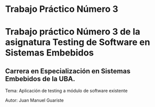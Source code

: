 # Trabajo Práctico Número 3

# Trabajo práctico Número 3 de la asignatura Testing de Software en Sistemas Embebidos
## Carrera en Especialización en Sistemas Embebidos de la UBA.

Tema: Aplicación de testing a módulo de software existente

Autor: Juan Manuel Guariste
